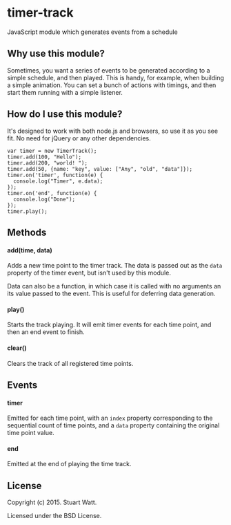 # timer-track

JavaScript module which generates events from a schedule

## Why use this module?

Sometimes, you want a series of events to be generated according to 
a simple schedule, and then played. This is handy, for example, when
building a simple animation. You can set a bunch of actions with 
timings, and then start them running with a simple listener. 

## How do I use this module?

It's designed to work with both node.js and browsers, so use it as
you see fit. No need for jQuery or any other dependencies.

```
var timer = new TimerTrack();
timer.add(100, "Hello");
timer.add(200, "world! ");
timer.add(50, {name: "key", value: ["Any", "old", "data"]});
timer.on('timer', function(e) {
  console.log("Timer", e.data);
});
timer.on('end', function(e) {
  console.log("Done");
});
timer.play();
```

## Methods

#### add(time, data)

Adds a new time point to the timer track. The data is passed out as 
the `data` property of the timer event, but isn't used by this module.

Data can also be a function, in which case it is called with no
arguments an its value passed to the event. This is useful for deferring
data generation.

#### play()

Starts the track playing. It will emit timer events for each time 
point, and then an end event to finish.

#### clear()

Clears the track of all registered time points.

## Events

#### timer

Emitted for each time point, with an `index` property corresponding to
the sequential count of time points, and a `data` property containing the
original time point value.

#### end

Emitted at the end of playing the time track. 

## License

Copyright (c) 2015. Stuart Watt.

Licensed under the BSD License.